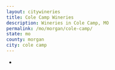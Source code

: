 ```yaml
---
layout: citywineries
title: Cole Camp Wineries
description: Wineries in Cole Camp, MO
permalink: /mo/morgan/cole-camp/
state: mo
county: morgan
city: cole camp
---
```

-
